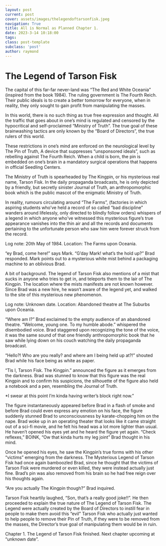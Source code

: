 ```yaml
---
layout: post
current: post
cover: assets/images/thelegendoftarsonfisk.jpeg
navigation: True
title: All is Normal as Planned Chapter 1.
date: 2023-3-14 10:18:00
tags:
class: post-template
subclass: 'post'
author: raymond
---
```

# The Legend of Tarson Fisk

The capital of this far-far never-land was “The Red and White Oceania” (inspired from the book 1984). The ruling government is The Fourth Reich. Their public ideals is to create a better tomorrow for everyone, when in reality, they only sought to gain profit from manipulating the masses.

In this world, there is no such thing as true free expression and thought. All the traffic that goes about in one’s mind is regulated and censored by the hypocritical and self-proclaimed “Ministry of Truth”. The true goal of these brainwashing tactics are only known by the “Board of Directors”, the true rulers of this world. 

These restrictions in one’s mind are enforced on the neurological level by The Pin of Truth, A device that suppresses “unsponsored ideals”, such as rebelling against The Fourth Reich. When a child is born, the pin is embedded on one’s brain in a mandatory surgical operations that happens in official Seedling Centers.

The Ministry of Truth is spearheaded by The Kingpin, or his mysterious real name, Tarson Fisk.
In the daily propaganda broadcasts, he is only depicted by a friendly, but secretly sinister Journal of Truth, an anthropomorphic book which is the public mascot of the enigmatic Ministry of Truth.

In reality, rumours circulating around “The Farms”, (factories in which aspiring students who’ve held a record of so called “bad discipline” wanders around lifelessly, only directed to blindly follow orders) whispers of a legend in which anyone who’ve witnessed this mysterious figure’s true appearance vanishes into the thin air and all the records and documents pertaining to the unfortunate person who saw him were forever struck from the record.

Log note: 20th May of 1984.
Location: The Farms upon Oceania.

“ey Brad, come here!” says Mark.
“G’day Mark! what’s the hold up?” Brad responded.
Mark points out to a mysterious white mist behind a packaging machine to an oblivious Brad.

A bit of background. The legend of Tarson Fisk also mentions of a mist that sucks in anyone who tries to get in, and teleports them to the lair of The Kingpin. The location where the mists manifests are not known however. Since Brad was a new hire, he wasn’t aware of the legend yet, and walked to the site of this mysterious new phenomenon.

Log note: Unknown date.
Location: Abandoned theatre at The Suburbs upon Oceania.

“Where am I?” Brad exclaimed to the empty audience of an abandoned theatre.
“Welcome, young one. To my humble abode.” whispered the disembodied voice.
Brad staggered upon recognizing the tone of the voice, it was the same sound of that one friendly anthropomorphic book that he saw while lying down on his couch watching the daily propaganda broadcast.

“Hello?! Who are you really? and where am I being held up at?!” shouted Brad while his face being as white as paper.

“Tis I, Tarson Fisk. The Kingpin.” announced the figure as it emerges from the darkness.
Brad was stunned to know that this figure was the real Kingpin and to confirm his suspicions, the silhouette of the figure also held a notebook and a pen, resembling the Journal of Truth.

*I swear at this point I’m kinda having writer’s block right now.”

The figure instantaneously appeared before Brad in a flash of smoke and before Brad could even express any emotion on his face, the figure suddenly stunned Brad to unconsciousness by karate-chopping him on the nape.
Brad woke up in an operating theater that looks like it came straight out of a sci-fi movie, and he felt his head was a lot more lighter than usual.
He haven’t opened his eyes yet and he heard the figure yet again. “Check reflexes,” BOINK, “Ow that kinda hurts my leg joint” Brad thought in his mind.

Once he opened his eyes, he saw the Kingpin’s true forms with his other “victims” emerging from the darkness. The Mysterious Legend of Tarson Fisk had once again bamboozled Brad, since he thought that the victims of Tarson Fisk were murdered or even killed, they were instead actually just fine. Brad’s pin was also removed from his brain so he had free reign over his thoughts again.

“Are you actually The Kingpin though?” Brad inquired.

Tarson Fisk heartily laughed, “Son, that’s a really good joke!!”. He then proceeded to explain the true nature of The Legend of Tarson Fisk.
The Legend were actually created by the Board of Directors to instill fear in people to make them avoid this “evil” Tarson Fisk who actually just wanted to help people to remove their Pin of Truth, if they were to be removed from the masses, the Director’s true goal of manipulating them would be in ruin.


Chapter 1. The Legend of Tarson Fisk finished. Next chapter upcoming at “unknown date”.
